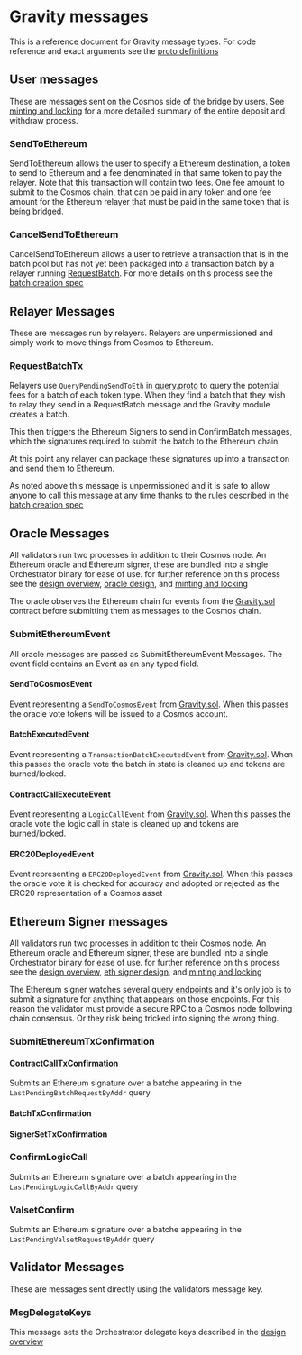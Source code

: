 # Gravity messages

This is a reference document for Gravity message types. For code reference and exact
arguments see the [proto definitions](/module/proto/gravity/v1/msgs.proto)

## User messages

These are messages sent on the Cosmos side of the bridge by users. See [minting and locking](/docs/design/mint-lock.md) for a more
detailed summary of the entire deposit and withdraw process.

### SendToEthereum

SendToEthereum allows the user to specify a Ethereum destination, a token to send to Ethereum and a fee denominated in that same token
to pay the relayer. Note that this transaction will contain two fees. One fee amount to submit to the Cosmos chain, that can be paid
in any token and one fee amount for the Ethereum relayer that must be paid in the same token that is being bridged.

### CancelSendToEthereum

CancelSendToEthereum allows a user to retrieve a transaction that is in the batch pool but has not yet been packaged into a transaction batch
by a relayer running [RequestBatch](/docs/design/messages.md/###RequestBatch). For more details on this process see the [batch creation spec](/spec/batch-creation-spec.md)

## Relayer Messages

These are messages run by relayers. Relayers are unpermissioned and simply work to move things from Cosmos to Ethereum.

### RequestBatchTx

Relayers use `QueryPendingSendToEth` in [query.proto](/module/proto/gravity/v1/query.proto) to query the potential fees for a batch of each
token type. When they find a batch that they wish to relay they send in a RequestBatch message and the Gravity module creates a batch.

This then triggers the Ethereum Signers to send in ConfirmBatch messages, which the signatures required to submit the batch to the Ethereum chain.

At this point any relayer can package these signatures up into a transaction and send them to Ethereum.

As noted above this message is unpermissioned and it is safe to allow anyone to call this message at any time thanks to the rules described in the [batch creation spec](/spec/batch-creation-spec.md)

## Oracle Messages

All validators run two processes in addition to their Cosmos node. An Ethereum oracle and Ethereum signer, these are bundled into a single Orchestrator binary for ease of use.
for further reference on this process see the [design overview](/docs/design/overview.md), [oracle design](/docs/design/oracle.md), and [minting and locking](/docs/design/mint-lock.md)

The oracle observes the Ethereum chain for events from the [Gravity.sol](/solidity/contracts/Gravity.sol) contract before submitting them as messages to the Cosmos chain.

### SubmitEthereumEvent

All oracle messages are passed as SubmitEthereumEvent Messages. The event field contains an Event as an any typed field.

#### SendToCosmosEvent

Event representing a `SendToCosmosEvent` from [Gravity.sol](/solidity/contracts/Gravity.sol). When this passes the oracle vote tokens will be issued to a Cosmos account.

#### BatchExecutedEvent

Event representing a `TransactionBatchExecutedEvent` from [Gravity.sol](/solidity/contracts/Gravity.sol). When this passes the oracle vote the batch in state is cleaned up and tokens are burned/locked.

#### ContractCallExecuteEvent

Event representing a `LogicCallEvent` from [Gravity.sol](/solidity/contracts/Gravity.sol). When this passes the oracle vote the logic call in state is cleaned up and tokens are burned/locked.

#### ERC20DeployedEvent

Event representing a `ERC20DeployedEvent` from [Gravity.sol](/solidity/contracts/Gravity.sol). When this passes the oracle vote it is checked for accuracy and adopted or rejected as the ERC20 representation of a Cosmos asset

## Ethereum Signer messages

All validators run two processes in addition to their Cosmos node. An Ethereum oracle and Ethereum signer, these are bundled into a single Orchestrator binary for ease of use.
for further reference on this process see the [design overview](/docs/design/overview.md), [eth signer design](/docs/design/ethereum-signing.md), and [minting and locking](/docs/design/mint-lock.md)

The Ethereum signer watches several [query endpoints](/module/proto/gravity/v1/query.proto) and it's only job is to submit a signature for anything that appears on those endpoints. For this reason the validator must provide a secure RPC to a Cosmos node following chain consensus. Or they risk being tricked into signing the wrong thing.

### SubmitEthereumTxConfirmation

#### ContractCallTxConfirmation

Submits an Ethereum signature over a batche appearing in the `LastPendingBatchRequestByAddr` query

#### BatchTxConfirmation

#### SignerSetTxConfirmation

### ConfirmLogicCall

Submits an Ethereum signature over a batch appearing in the `LastPendingLogicCallByAddr` query

### ValsetConfirm

Submits an Ethereum signature over a batche appearing in the `LastPendingValsetRequestByAddr` query

## Validator Messages

These are messages sent directly using the validators message key.

### MsgDelegateKeys

This message sets the Orchestrator delegate keys described in the [design overview](/docs/design/overview.md)
